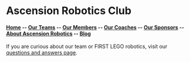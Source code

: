 # Ascension Robotics Club

#### [Home](index.md) -- [Our Teams](teams/README.md) -- [Our Members](members/README.md) -- [Our Coaches](coaches/README.md) -- [Our Sponsors](sponsors/README.md) -- [About Ascension Robotics](about.md) -- [Blog](blog/README.md)


If you are curious about our team or FIRST LEGO robotics, visit our [questions and answers page](qa.md).
